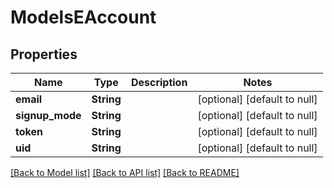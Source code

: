 # ModelsEAccount

## Properties
Name | Type | Description | Notes
------------ | ------------- | ------------- | -------------
**email** | **String** |  | [optional] [default to null]
**signup_mode** | **String** |  | [optional] [default to null]
**token** | **String** |  | [optional] [default to null]
**uid** | **String** |  | [optional] [default to null]

[[Back to Model list]](../README.md#documentation-for-models) [[Back to API list]](../README.md#documentation-for-api-endpoints) [[Back to README]](../README.md)


